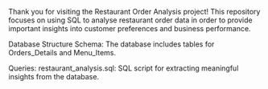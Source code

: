 Thank you for visiting the Restaurant Order Analysis project! This repository focuses on using SQL to analyse restaurant order data in order to provide important insights into customer preferences and business performance.

Database Structure
Schema: The database includes tables for Orders_Details and Menu_Items.

Queries:
restaurant_analysis.sql: SQL script for extracting meaningful insights from the database.
